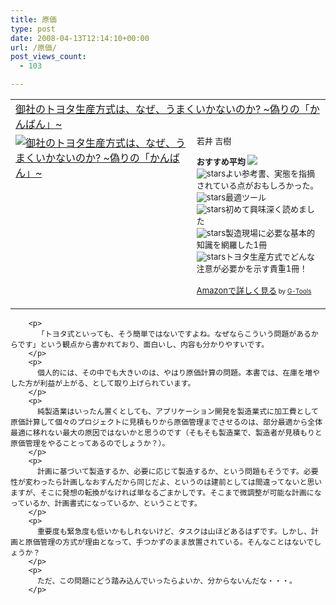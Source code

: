 ```yaml
---
title: 原価
type: post
date: 2008-04-13T12:14:10+00:00
url: /原価/
post_views_count:
  - 103

---
```

<table cellpadding="5" border="0">
  <tr>
    <td colspan="2">
      <a href="http://www.amazon.co.jp/gp/redirect.html%3FASIN=4774132446%26tag=konnokiyotaka-22%26lcode=xm2%26cID=2025%26ccmID=165953%26location=/o/ASIN/4774132446%253FSubscriptionId=0G91FPYVW6ZGWBH4Y9G2" target="_blank">御社のトヨタ生産方式は、なぜ、うまくいかないのか? ~偽りの「かんばん」~</a><img height="1" alt="" src="http://www.assoc-amazon.jp/e/ir?t=konnokiyotaka-22&l=ur2&o=9" width="1" border="0" />
    </td>
  </tr>
  
  <tr>
    <td valign="top">
      <a href="http://www.amazon.co.jp/gp/redirect.html%3FASIN=4774132446%26tag=konnokiyotaka-22%26lcode=xm2%26cID=2025%26ccmID=165953%26location=/o/ASIN/4774132446%253FSubscriptionId=0G91FPYVW6ZGWBH4Y9G2" target="_blank"><img alt="御社のトヨタ生産方式は、なぜ、うまくいかないのか? ~偽りの「かんばん」~" src="https://i0.wp.com/ecx.images-amazon.com/images/I/414IsH1xjVL._SL160_.jpg" border="0" data-recalc-dims="1" /></a>
    </td>
    <td valign="top">
      <font size="-1">若井 吉樹 </p>
      <p>
        <strong>おすすめ平均</strong> <img src="https://i1.wp.com/g-images.amazon.com/images/G/01/detail/stars-5-0.gif" data-recalc-dims="1" /><br /><img alt="stars" src="https://i1.wp.com/g-images.amazon.com/images/G/01/detail/stars-5-0.gif" data-recalc-dims="1" />よい参考書、実態を指摘されている点がおもしろかった。<br /><img alt="stars" src="https://i1.wp.com/g-images.amazon.com/images/G/01/detail/stars-5-0.gif" data-recalc-dims="1" />最適ツール<br /><img alt="stars" src="https://i1.wp.com/g-images.amazon.com/images/G/01/detail/stars-5-0.gif" data-recalc-dims="1" />初めて興味深く読めました<br /><img alt="stars" src="https://i1.wp.com/g-images.amazon.com/images/G/01/detail/stars-5-0.gif" data-recalc-dims="1" />製造現場に必要な基本的知識を網羅した1冊<br /><img alt="stars" src="https://i1.wp.com/g-images.amazon.com/images/G/01/detail/stars-5-0.gif" data-recalc-dims="1" />トヨタ生産方式でどんな注意が必要かを示す貴重1冊！
      </p>
      <p>
        <a href="http://www.amazon.co.jp/gp/redirect.html%3FASIN=4774132446%26tag=konnokiyotaka-22%26lcode=xm2%26cID=2025%26ccmID=165953%26location=/o/ASIN/4774132446%253FSubscriptionId=0G91FPYVW6ZGWBH4Y9G2" target="_blank">Amazonで詳しく見る</a></font><font size="-2"> by <a href="http://www.goodpic.com/mt/aws/index.html">G-Tools</a></font></td> </tr> </tbody> </table> 
        
        <p>
          「トヨタ式といっても、そう簡単ではないですよね。なぜならこういう問題があるからです」という観点から書かれており、面白いし、内容も分かりやすいです。
        </p>
        <p>
          個人的には、その中でも大きいのは、やはり原価計算の問題。本書では、在庫を増やした方が利益が上がる、として取り上げられています。
        </p>
        <p>
          純製造業はいったん置くとしても、アプリケーション開発を製造業式に加工費として原価計算して個々のプロジェクトに見積もりから原価管理までさせるのは、部分最適から全体最適に移れない最大の原因ではないかと思うのです（そもそも製造業で、製造者が見積もりと原価管理をやることってあるのでしょうか？）。
        </p>
        <p>
          計画に基づいて製造するか、必要に応じて製造するか、という問題もそうです。必要性が変わったら計画しなおすんだから同じだよ、というのは建前としては間違ってないと思いますが、そこに発想の転換がなければ単なるごまかしです。そこまで微調整が可能な計画になっているか、計画書式になっているか、ということです。
        </p>
        <p>
          重要度も緊急度も低いかもしれないけど、タスクは山ほどあるはずです。しかし、計画と原価管理の方式が理由となって、手つかずのまま放置されている。そんなことはないでしょうか？
        </p>
        <p>
          ただ、この問題にどう踏み込んでいったらよいか、分からないんだな・・・。
        </p>